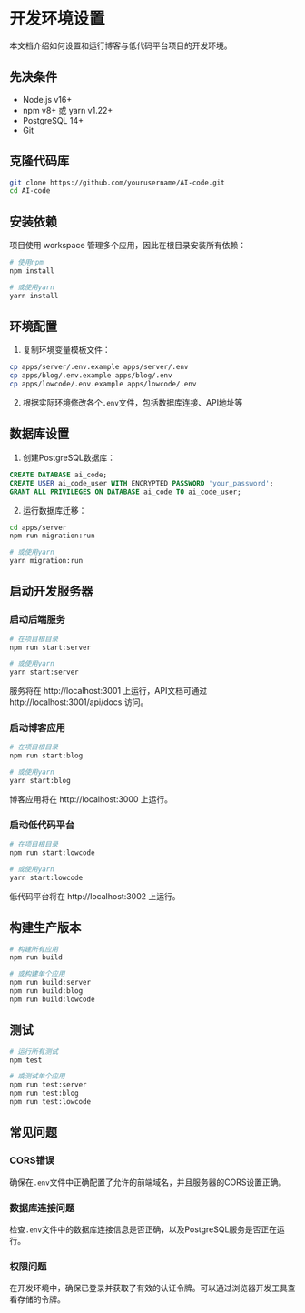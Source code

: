 # 开发环境设置

本文档介绍如何设置和运行博客与低代码平台项目的开发环境。

## 先决条件

- Node.js v16+
- npm v8+ 或 yarn v1.22+
- PostgreSQL 14+
- Git

## 克隆代码库

```bash
git clone https://github.com/yourusername/AI-code.git
cd AI-code
```

## 安装依赖

项目使用 workspace 管理多个应用，因此在根目录安装所有依赖：

```bash
# 使用npm
npm install

# 或使用yarn
yarn install
```

## 环境配置

1. 复制环境变量模板文件：

```bash
cp apps/server/.env.example apps/server/.env
cp apps/blog/.env.example apps/blog/.env
cp apps/lowcode/.env.example apps/lowcode/.env
```

2. 根据实际环境修改各个`.env`文件，包括数据库连接、API地址等

## 数据库设置

1. 创建PostgreSQL数据库：

```sql
CREATE DATABASE ai_code;
CREATE USER ai_code_user WITH ENCRYPTED PASSWORD 'your_password';
GRANT ALL PRIVILEGES ON DATABASE ai_code TO ai_code_user;
```

2. 运行数据库迁移：

```bash
cd apps/server
npm run migration:run

# 或使用yarn
yarn migration:run
```

## 启动开发服务器

### 启动后端服务

```bash
# 在项目根目录
npm run start:server

# 或使用yarn
yarn start:server
```

服务将在 http://localhost:3001 上运行，API文档可通过 http://localhost:3001/api/docs 访问。

### 启动博客应用

```bash
# 在项目根目录
npm run start:blog

# 或使用yarn
yarn start:blog
```

博客应用将在 http://localhost:3000 上运行。

### 启动低代码平台

```bash
# 在项目根目录
npm run start:lowcode

# 或使用yarn
yarn start:lowcode
```

低代码平台将在 http://localhost:3002 上运行。

## 构建生产版本

```bash
# 构建所有应用
npm run build

# 或构建单个应用
npm run build:server
npm run build:blog
npm run build:lowcode
```

## 测试

```bash
# 运行所有测试
npm test

# 或测试单个应用
npm run test:server
npm run test:blog
npm run test:lowcode
```

## 常见问题

### CORS错误

确保在`.env`文件中正确配置了允许的前端域名，并且服务器的CORS设置正确。

### 数据库连接问题

检查`.env`文件中的数据库连接信息是否正确，以及PostgreSQL服务是否正在运行。

### 权限问题

在开发环境中，确保已登录并获取了有效的认证令牌。可以通过浏览器开发工具查看存储的令牌。
